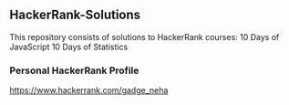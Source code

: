 ## HackerRank-Solutions

This repository consists of solutions to HackerRank courses: 
10 Days of JavaScript
10 Days of Statistics

### Personal HackerRank Profile
https://www.hackerrank.com/gadge_neha
